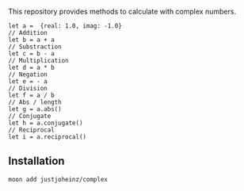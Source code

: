 This repository provides methods to calculate with complex numbers.

```moonbit
let a =  {real: 1.0, imag: -1.0}
// Addition
let b = a + a
// Substraction
let c = b - a
// Multiplication
let d = a * b 
// Negation
let e = - a
// Division
let f = a / b 
// Abs / length
let g = a.abs()
// Conjugate
let h = a.conjugate()
// Reciprocal
let i = a.reciprocal()
```

## Installation

``` sh
moon add justjoheinz/complex
```
